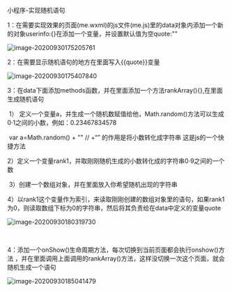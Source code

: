 小程序-实现随机语句

1：在需要实现效果的页面(me.wxml)的js文件(me.js)里的data对象内添加一个新的对象userinfo:{}在添加一个变量，并设置默认值为空quote:""

![image-20200930175205761](D:\text\images\image-20200930175205761.png)

2：在需要显示随机语句的地方在里面写入{{quote}}变量

![image-20200930175407840](D:\text\images\image-20200930175407840.png)

3：在data下面添加methods函数，并在里面添加一个方法rankArray(){},在里面生成随机语句

​     1） 定义一个变量a，并生成一个随机数赋值给他，Math.random()方法可以生成0·1之间的小数，例如：0.23467834578

​       var  a=Math.random() + ""   // +“” 的作用是将小数转化成字符串 这是js的一个快捷方法

​      2）定义一个变量rank1，并取刚刚随机生成的小数转化成的字符串0·9之间的一个数

​      3）创建一个数组对象，并在里面放入你希望随机出现的字符串

​      4）以rank1这个变量作为索引，来读取刚刚创建的数组对象里的语句，如果rank1为0，则读取数组下标为0的字符串，然后将其负责给在data中定义的变量quote

![image-20200930180319730](D:\text\images\image-20200930180319730.png)

​     

4：添加一个onShow()生命周期方法，每次切换到当前页面都会执行onshow()方法 ，并在里面调用上面调用的rankArray()方法，这样没切换一次这个页面，就会随机生成一个语句

![image-20200930185041479](D:\text\images\image-20200930185041479.png)

